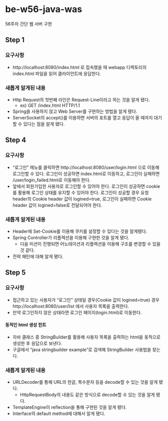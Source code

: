 # be-w56-java-was
56주차 간단 웹 서버 구현

## Step 1

### 요구사항
* http://localhost:8080/index.html 로 접속했을 때 webapp 디렉토리의 index.html 파일을 읽어 클라이언트에 응답한다.

### 새롭게 알게된 내용
* Http Request의 첫번째 라인은 Request-Line이라고 하는 것을 알게 됐다.
  * ex) GET /index.html HTTP/1.1
* Spring을 사용하지 않고 Web Server를 구현하는 방법을 알게 됐다.
* ServerSocket의 accept()를 이용하면 서버의 포트를 열고 응답이 올 때까지 대기할 수 있다는 점을 알게 됐다.

## Step 4

### 요구사항
* “로그인” 메뉴를 클릭하면 http://localhost:8080/user/login.html 으로 이동해 로그인할 수 있다. 로그인이 성공하면 index.html로 이동하고, 로그인이 실패하면 /user/login_failed.html로 이동해야 한다.
* 앞에서 회원가입한 사용자로 로그인할 수 있어야 한다. 로그인이 성공하면 cookie를 활용해 로그인 상태를 유지할 수 있어야 한다. 로그인이 성공할 경우 요청 header의 Cookie header 값이 logined=true, 로그인이 실패하면 Cookie header 값이 logined=false로 전달되어야 한다.

### 새롭게 알게된 내용
* Header에 Set-Cookie를 이용해 쿠키를 설정할 수 있다는 것을 알게됐다.
* Spring Controller가 리플렉션을 이용해 구현한 것을 알게 됐다.
  * 다음 미션이 진행되면 어노테이션과 리플렉션을 이용해 구조를 변경할 수 있을 것 같다.
* 전략 패턴에 대해 알게 됐다.

## Step 5

### 요구사항
* 접근하고 있는 사용자가 “로그인” 상태일 경우(Cookie 값이 logined=true) 경우 http://localhost:8080/user/list 에서 사용자 목록을 출력한다.
* 만약 로그인하지 않은 상태라면 로그인 페이지(login.html)로 이동한다.

#### 동적인 html 생성 힌트
* 자바 클래스 중 StringBuilder를 활용해 사용자 목록을 출력하는 html을 동적으로 생성한 후 응답으로 보낸다.
* 구글에서 “java stringbuilder example”로 검색해 StringBuilder 사용법을 찾는다.

### 새롭게 알게된 내용
* URLDecoder를 통해 URL의 한글, 특수문자 등을 decode할 수 있는 것을 알게 됐다.
  * HttpRequestBody의 내용도 같은 방식으로 decode할 수 있는 것을 알게 됐다.
* TemplateEngine이 reflection을 통해 구현된 것을 알게 됐다.
* Interface의 default method에 대해서 알게 됐다.
